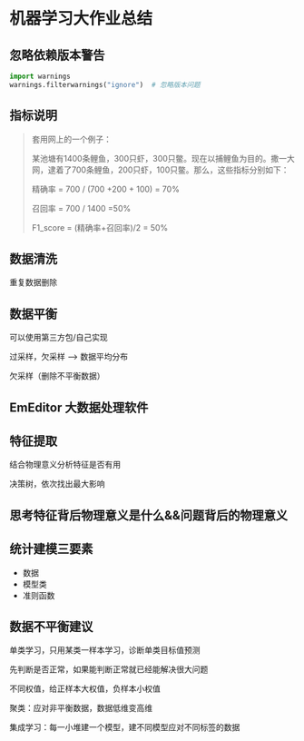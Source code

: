 # 机器学习大作业总结



## 忽略依赖版本警告

```python
import warnings
warnings.filterwarnings("ignore")  # 忽略版本问题
```



## 指标说明

> 套用网上的一个例子：
>
> 某池塘有1400条鲤鱼，300只虾，300只鳖。现在以捕鲤鱼为目的。撒一大网，逮着了700条鲤鱼，200只虾，100只鳖。那么，这些指标分别如下：
>
> 精确率 = 700 / (700 +200 + 100) = 70%
>
> 召回率 = 700 / 1400 =50%
>
> F1_score = (精确率+召回率)/2 = 50%



## 数据清洗

重复数据删除



## 数据平衡

可以使用第三方包/自己实现

过采样，欠采样 —> 数据平均分布

欠采样（删除不平衡数据）



## EmEditor 大数据处理软件

## 特征提取

结合物理意义分析特征是否有用

决策树，依次找出最大影响

## 思考特征背后物理意义是什么&&问题背后的物理意义



## 统计建模三要素

- 数据
- 模型类
- 准则函数



## 数据不平衡建议

单类学习，只用某类一样本学习，诊断单类目标值预测

先判断是否正常，如果能判断正常就已经能解决很大问题

不同权值，给正样本大权值，负样本小权值

聚类：应对非平衡数据，数据低维变高维

集成学习：每一小堆建一个模型，建不同模型应对不同标签的数据

